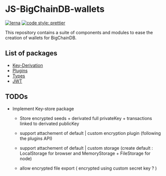 # JS-BigChainDB-wallets

[![lerna](https://img.shields.io/badge/maintained%20with-lerna-cc00ff.svg)](https://lerna.js.org/)
[![code style: prettier](https://img.shields.io/badge/code_style-prettier-ff69b4.svg?style=flat-square)](https://github.com/prettier/prettier)

This repository contains a suite of components and modules to ease the creation of wallets for BigChainDB.

## List of packages

- [Key-Derivation](https://github.com/bigchaindb/js-bigchaindb-wallet/tree/master/packages/key-derivation#readme)
- [Plugins](https://github.com/bigchaindb/js-bigchaindb-wallet/tree/master/packages/plugins#readme)
- [Types](https://github.com/bigchaindb/js-bigchaindb-wallet/tree/master/packages/types#readme)
- [JWT](https://github.com/bigchaindb/js-bigchaindb-wallet/tree/master/packages/jwt#readme)

## TODOs

- Implement Key-store package

  - Store encrypted seeds + derivated full privateKey + transactions linked to derivated publicKey

  - support attachement of default | custom encryption plugin (following the plugins API)

  - support attachement of default | custom storage (create default : LocalStorage for browser and MemoryStorage + FileStorage for node)

  - allow encrypted file export ( encrypted using custom secret key ? )